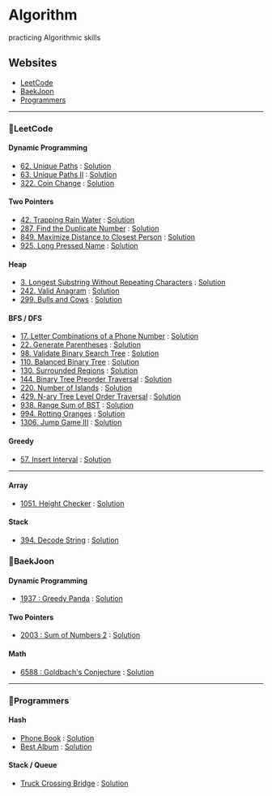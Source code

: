 # Algorithm 
practicing Algorithmic skills

## Websites
- [LeetCode](https://leetcode.com/)
- [BaekJoon](https://www.acmicpc.net/)
- [Programmers](https://programmers.co.kr/learn/challenges)

<hr/>

### 📍LeetCode

#### Dynamic Programming
- [62. Unique Paths](https://leetcode.com/problems/unique-paths/) : [Solution](https://github.com/jiselectric/Algorithm/blob/main/LeetCode/Dynamic%20Programming/62.%20Unique%20Paths.ipynb)
- [63. Unique Paths II](https://leetcode.com/problems/unique-paths-ii/) : [Solution](https://github.com/jiselectric/Algorithm/blob/main/LeetCode/Dynamic%20Programming/63.%20Unique%20Paths%20II.ipynb)
- [322. Coin Change](https://leetcode.com/problems/coin-change/) : [Solution](https://github.com/jiselectric/Algorithm/blob/main/LeetCode/Dynamic%20Programming/322.%20Coin%20Change.ipynb)

#### Two Pointers 
- [42. Trapping Rain Water](https://leetcode.com/problems/trapping-rain-water/) : [Solution](https://github.com/jiselectric/Algorithm/blob/main/LeetCode/Two%20Pointers/42.%20Trapping%20Rain%20Water.ipynb)
- [287. Find the Duplicate Number](https://leetcode.com/problems/find-the-duplicate-number/) : [Solution](https://github.com/jiselectric/Algorithm/blob/main/LeetCode/Two%20Pointers/287.%20Find%20the%20Duplicate%20Number.ipynb)
- [849. Maximize Distance to Closest Person](https://leetcode.com/problems/maximize-distance-to-closest-person/) : [Solution](https://github.com/jiselectric/Algorithm/blob/main/LeetCode/Two%20Pointers/849.%20Maximize%20Distance%20to%20Closest%20Person.ipynb)
- [925. Long Pressed Name](https://leetcode.com/problems/long-pressed-name/) : [Solution](https://github.com/jiselectric/Algorithm/blob/main/LeetCode/Two%20Pointers/925.%20Long%20Pressed%20Name.ipynb)

#### Heap
- [3. Longest Substring Without Repeating Characters](https://leetcode.com/problems/longest-substring-without-repeating-characters/) : [Solution](https://github.com/jiselectric/Algorithm/blob/main/LeetCode/Heap/3.%20Longest%20Substring%20Without%20Repeating%20Characters.ipynb)
- [242. Valid Anagram](https://leetcode.com/problems/valid-anagram/) : [Solution](https://github.com/jiselectric/Algorithm/blob/main/LeetCode/Heap/242.%20Valid%20Anagram.ipynb)
- [299. Bulls and Cows](https://leetcode.com/problems/bulls-and-cows/) : [Solution](https://github.com/jiselectric/Algorithm/blob/main/LeetCode/Heap/299.%20Bulls%20and%20Cows.ipynb)


#### BFS / DFS
- [17. Letter Combinations of a Phone Number](https://leetcode.com/problems/letter-combinations-of-a-phone-number/) : [Solution](https://github.com/jiselectric/Algorithm/blob/main/LeetCode/BFS:DFS/17.%20Letter%20Combinations%20of%20a%20Phone%20Number.ipynb)
- [22. Generate Parentheses](https://leetcode.com/problems/generate-parentheses/) : [Solution](https://github.com/jiselectric/Algorithm/blob/main/LeetCode/BFS:DFS/22.%20Generate%20Parentheses.ipynb)
- [98. Validate Binary Search Tree](https://leetcode.com/problems/validate-binary-search-tree/) : [Solution](https://github.com/jiselectric/Algorithm/blob/main/LeetCode/BFS:DFS/98.%20Validate%20Binary%20Search%20Tree.ipynb)
- [110. Balanced Binary Tree](https://leetcode.com/problems/balanced-binary-tree/) : [Solution](https://github.com/jiselectric/Algorithm/blob/main/LeetCode/BFS:DFS/110.%20Balanced%20Binary%20Tree.ipynb)
- [130. Surrounded Regions](https://leetcode.com/problems/surrounded-regions/) : [Solution](https://github.com/jiselectric/Algorithm/blob/main/LeetCode/BFS:DFS/130.%20Surrounded%20Regions.ipynb)
- [144. Binary Tree Preorder Traversal](https://leetcode.com/problems/binary-tree-preorder-traversal/) : [Solution](https://github.com/jiselectric/Algorithm/blob/main/LeetCode/BFS:DFS/144.%20Binary%20Tree%20Preorder%20Traversal.ipynb)
- [220. Number of Islands](https://leetcode.com/problems/number-of-islands/) : [Solution](https://github.com/jiselectric/Algorithm/blob/main/LeetCode/BFS:DFS/200.%20Number%20of%20Islands.ipynb)
- [429. N-ary Tree Level Order Traversal](https://leetcode.com/problems/n-ary-tree-level-order-traversal/) : [Solution](https://github.com/jiselectric/Algorithm/blob/main/LeetCode/BFS:DFS/429.%20N-ary%20Tree%20Level%20Order%20Traversal.ipynb)
- [938. Range Sum of BST](https://leetcode.com/problems/range-sum-of-bst/) : [Solution](https://github.com/jiselectric/Algorithm/blob/main/LeetCode/BFS:DFS/938.%20Range%20Sum%20of%20BST.ipynb)
- [994. Rotting Oranges](https://leetcode.com/problems/rotting-oranges/) : [Solution](https://github.com/jiselectric/Algorithm/blob/main/LeetCode/BFS:DFS/994.%20Rotting%20Oranges.ipynb)
- [1306. Jump Game III](https://leetcode.com/problems/jump-game-iii/) : [Solution](https://github.com/jiselectric/Algorithm/blob/main/LeetCode/BFS:DFS/1306.%20Jump%20Game%20III.ipynb)
#### Greedy
- [57. Insert Interval](https://leetcode.com/problems/insert-interval/) : [Solution](https://github.com/jiselectric/Algorithm/blob/main/LeetCode/Greedy/57.%20Insert%20Interval.ipynb)
<hr/>

#### Array
- [1051. Height Checker](https://leetcode.com/problems/height-checker/) : [Solution](https://github.com/jiselectric/Algorithm/blob/main/LeetCode/Array/1051.%20Height%20Checker.ipynb)

#### Stack
- [394. Decode String](https://leetcode.com/problems/decode-string/) : [Solution]()

### 📍BaekJoon

#### Dynamic Programming
- [1937 : Greedy Panda](https://www.acmicpc.net/problem/1937) : [Solution](https://github.com/jiselectric/Algorithm/blob/main/Baekjoon/Dynamic%20Programming/greedyPanda.cpp)

#### Two Pointers
- [2003 : Sum of Numbers 2](https://www.acmicpc.net/problem/2003) : [Solution](https://github.com/jiselectric/Algorithm/blob/main/Baekjoon/Two%20Pointers/SumOfNums2.cpp)

#### Math
- [6588 : Goldbach's Conjecture](https://www.acmicpc.net/problem/6588) : [Solution](https://github.com/jiselectric/Algorithm/blob/main/Baekjoon/Math/goldbachConjecture.cpp)

<hr/>

### 📍Programmers

#### Hash
- [Phone Book](https://programmers.co.kr/learn/courses/30/lessons/42577) : [Solution](https://github.com/jiselectric/Algorithm/blob/main/Programmers/Hash/Phonebook.ipynb)
- [Best Album](https://programmers.co.kr/learn/courses/30/lessons/42579) : [Solution](https://github.com/jiselectric/Algorithm/blob/main/Programmers/Hash/Best%20Album.ipynb)

#### Stack / Queue
- [Truck Crossing Bridge](https://programmers.co.kr/learn/courses/30/lessons/42583) : [Solution](https://github.com/jiselectric/Algorithm/blob/main/Programmers/Stack%20:%20Queue/truckCrossingBridge.ipynb)
